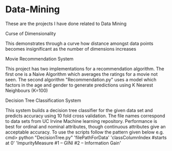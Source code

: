 # Data-Mining
These are the projects I have done related to Data Mining

Curse of Dimensionality

This demonstrates through a curve how distance amongst data points becomes insignificant as the number of dimensions increases

Movie Recommendation System

This project has two implementations for a recommendation algorithm.
The first one is a Naive Algorithm which averages the ratings for a movie not seen.
The second algorithm "Recommendation.py" uses a model which factors in the age and gender to generate predictions using K Nearest Neighbours (K=100)

Decision Tree Classification System

This system builds a decision tree classifier for the given data set and predicts accuracy using 10 fold cross validation. 
The file names correspond to data sets from UC Irvine Machine learning repository.
Performance is best for ordinal and nominal attributes, though continuous attributes give an acceptable accuracy.
To use the scripts follow the pattern given below
e.g. cmd> python "DecisionTree.py" 'filePathForData' 'classColumnIndex #starts at 0' 'ImpurityMeasure #1 – GINI #2 – Information Gain'
